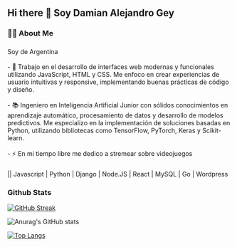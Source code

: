 

## Hi there 👋 Soy Damian Alejandro Gey
<h3 align="left">👩‍💻  About Me</h3>

###

<p align="left">Soy de Argentina <br><br>- 🔭 Trabajo en el desarrollo de interfaces web modernas y funcionales utilizando JavaScript, HTML y CSS. Me enfoco en crear experiencias de usuario intuitivas y responsive, implementando buenas prácticas de código y diseño.  <br><br>- 📚 Ingeniero en Inteligencia Artificial Junior con sólidos conocimientos en aprendizaje automático, procesamiento de datos y desarrollo de modelos predictivos. Me especializo en la implementación de soluciones basadas en Python, utilizando bibliotecas como TensorFlow, PyTorch, Keras y Scikit-learn. <br><br>- ⚡ En mi tiempo libre me dedico a stremear sobre videojuegos</p>

###
 || Javascript | Python | Django | Node.JS | React | MySQL | Go | Wordpress


###

### Github Stats

[![GitHub Streak](https://github-readme-streak-stats.herokuapp.com?user=DamianCode28&hide_border=FALSO&short_numbers=FALSO)](https://git.io/streak-stats)

![Anurag's GitHub stats](https://github-readme-stats.vercel.app/api?username=anuraghazra&show_icons=true&theme=radical)

[![Top Langs](https://github-readme-stats.vercel.app/api/top-langs/?username=anuraghazra&layout=donut)](https://github.com/anuraghazra/github-readme-stats)



